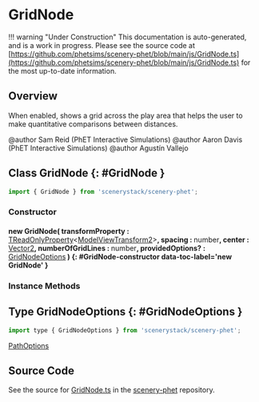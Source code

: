 # GridNode

!!! warning "Under Construction"
    This documentation is auto-generated, and is a work in progress. Please see the source code at
    [https://github.com/phetsims/scenery-phet/blob/main/js/GridNode.ts](https://github.com/phetsims/scenery-phet/blob/main/js/GridNode.ts) for the most up-to-date information.

## Overview

When enabled, shows a grid across the play area that helps the user to make quantitative comparisons
between distances.

@author Sam Reid (PhET Interactive Simulations)
@author Aaron Davis (PhET Interactive Simulations)
@author Agustín Vallejo

## Class GridNode {: #GridNode }


```js
import { GridNode } from 'scenerystack/scenery-phet';
```
### Constructor

#### new GridNode( transformProperty : <span style="font-weight: 400;">[TReadOnlyProperty](../axon/TReadOnlyProperty.md)&lt;[ModelViewTransform2](../phetcommon/ModelViewTransform2.md)&gt;</span>, spacing : <span style="font-weight: 400;"><span style="color: hsla(calc(var(--md-hue) + 180deg),80%,40%,1);">number</span></span>, center : <span style="font-weight: 400;">[Vector2](../dot/Vector2.md)</span>, numberOfGridLines : <span style="font-weight: 400;"><span style="color: hsla(calc(var(--md-hue) + 180deg),80%,40%,1);">number</span></span>, providedOptions? : <span style="font-weight: 400;">[GridNodeOptions](../scenery-phet/GridNode.md#GridNodeOptions)</span> ) {: #GridNode-constructor data-toc-label='new GridNode' }

### Instance Methods





## Type GridNodeOptions {: #GridNodeOptions }


```js
import type { GridNodeOptions } from 'scenerystack/scenery-phet';
```


[PathOptions](../scenery/Path.md#PathOptions)



## Source Code

See the source for [GridNode.ts](https://github.com/phetsims/scenery-phet/blob/main/js/GridNode.ts) in the [scenery-phet](https://github.com/phetsims/scenery-phet) repository.
